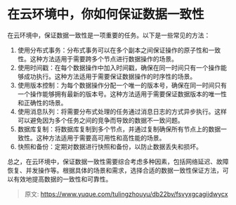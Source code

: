 # 在云环境中，你如何保证数据一致性

在云环境中，保证数据一致性是一项重要的任务。以下是一些常见的方法：

1. 使用分布式事务：分布式事务可以在多个副本之间保证操作的原子性和一致性。这种方法适用于需要跨多个节点进行数据操作的场景。
2. 使用时间戳：在每个数据操作中加入时间戳，确保在同一时间只有一个操作能够成功执行。这种方法适用于需要保证数据操作的时序性的场景。
3. 使用版本控制：为每个数据操作分配一个唯一的版本号，确保在同一时间只有一个操作能够拥有最新的版本号。这种方法适用于需要保证数据版本的唯一性和正确性的场景。
4. 使用消息队列：将需要分布式处理的任务通过消息日志的方式异步执行。这样可以避免因为多个任务之间的竞争而导致的数据不一致问题。
5. 数据库复制：将数据库复制到多个节点，并通过复制确保所有节点上的数据一致性。这种方法适用于需要高可用性和高性能的场景。
6. 快照和备份：定期对数据进行快照和备份，以防止数据丢失和损坏。

总之，在云环境中，保证数据一致性需要综合考虑多种因素，包括网络延迟、故障恢复、并发操作等。根据具体的场景和需求，选择合适的数据一致性保证方法，可以有效地提高数据的一致性和可靠性。



> 原文: <https://www.yuque.com/tulingzhouyu/db22bv/fsvyxgcagiidwycx>